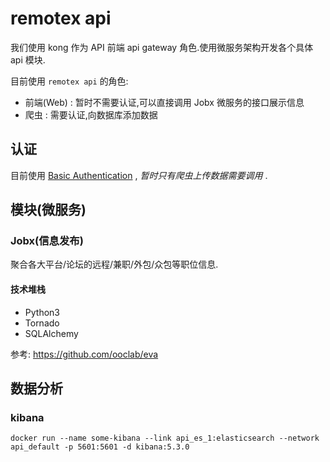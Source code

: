 # remotex api

我们使用 kong 作为 API 前端 api gateway 角色.使用微服务架构开发各个具体 api 模块.

目前使用 `remotex api` 的角色:

- 前端(Web) : 暂时不需要认证,可以直接调用 Jobx 微服务的接口展示信息
- 爬虫 : 需要认证,向数据库添加数据

## 认证

目前使用 [Basic Authentication](https://getkong.org/plugins/basic-authentication/) , _暂时只有爬虫上传数据需要调用_ .

## 模块(微服务)

### Jobx(信息发布)

聚合各大平台/论坛的远程/兼职/外包/众包等职位信息.

#### 技术堆栈

- Python3
- Tornado
- SQLAlchemy

参考: https://github.com/ooclab/eva

## 数据分析

### kibana

```
docker run --name some-kibana --link api_es_1:elasticsearch --network api_default -p 5601:5601 -d kibana:5.3.0
```
